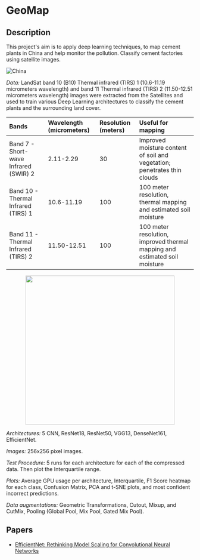 # GeoMap

## Description

This project's aim is to apply deep learning techniques, to map cement plants in China and help monitor the pollution. Classify cement factories using satellite images. 

![China](https://github.com/gvsam7/GeoMap/blob/main/Images/China_cement.PNG)

*Data:* LandSat band 10 (B10) Thermal infrared (TIRS) 1 (10.6-11.19 micrometers wavelength) and band 11 Thermal infrared (TIRS) 2 (11.50-12.51 micrometers wavelength) images
 were extracted from the Satellites and used to train various Deep Learning architectures to classify the cement plants and the surrounding land cover.

| Bands                                 | Wavelength (micrometers) | Resolution (meters) | Useful for mapping                                                         |
| :---                                  | :---                    | :---                | :----               
| Band 7 - Short-wave Infrared (SWIR) 2 | 2.11-2.29               | 30                  | Improved moisture content of soil and vegetation; penetrates thin clouds   |
| Band 10 - Thermal Infrared (TIRS) 1   | 10.6-11.19              | 100                 | 100 meter resolution, thermal mapping and estimated soil moisture          |
| Band 11 - Thermal Infrared (TIRS) 2   | 11.50-12.51             | 100                 | 100 meter resolution, improved thermal mapping and estimated soil moisture |

<p align="center">
<img src="https://github.com/gvsam7/GeoMap/blob/main/Images/B10_ThermalInfraRed.PNG" width="400" height="400">
</p>

*Architectures:* 5 CNN, ResNet18, ResNet50, VGG13, DenseNet161, EfficientNet.

*Images:* 256x256 pixel images.

*Test Procedure:* 5 runs for each architecture for each of the compressed data. Then plot the Interquartile range.

*Plots:* Average GPU usage per architecture, Interquartile, F1 Score heatmap for each class, Confusion Matrix, PCA and t-SNE plots, and most confident incorrect predictions.

*Data augmentations:* Geometric Transformations, Cutout, Mixup, and CutMix, Pooling (Global Pool, Mix Pool, Gated Mix Pool).

## Papers
- [EfficientNet: Rethinking Model Scaling for Convolutional Neural Networks](https://arxiv.org/abs/1905.11946)